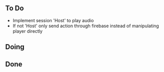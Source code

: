 ## To Do

- Implement session 'Host' to play audio
- If not 'Host' only send action through firebase instead of manipulating player directly

## Doing


## Done

